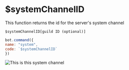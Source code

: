 # $systemChannelID

This function returns the id for the server's  system channel

```text
$systemChannelID[guild ID (optional)]
```

```javascript
bot.command({
name: "system",
code: `$systemChannelID`
})
```

![This is this system channel](../.gitbook/assets/image%20%2854%29.png)

